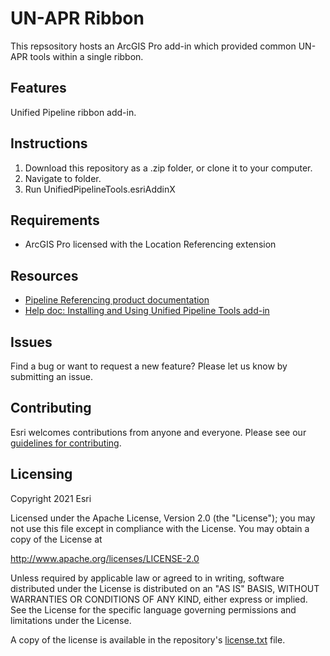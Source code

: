 # UN-APR Ribbon

This repsository hosts an ArcGIS Pro add-in which provided common UN-APR tools within a single ribbon.

## Features

Unified Pipeline ribbon add-in.

## Instructions

1. Download this repository as a .zip folder, or clone it to your computer.
2. Navigate to folder.
3. Run UnifiedPipelineTools.esriAddinX

## Requirements

- ArcGIS Pro licensed with the Location Referencing extension

## Resources

- [Pipeline Referencing product documentation](https://pro.arcgis.com/en/pro-app/latest/help/production/location-referencing-pipelines//)
- [Help doc: Installing and Using Unified Pipeline Tools add-in](https://github.com/ArcGIS/UN-APR-Ribbon/blob/main/UnifiedPipelineToolsHelp.docx)

## Issues

Find a bug or want to request a new feature? Please let us know by submitting an issue.

## Contributing

Esri welcomes contributions from anyone and everyone. Please see our [guidelines for contributing](https://github.com/esri/contributing).

## Licensing

Copyright 2021 Esri

Licensed under the Apache License, Version 2.0 (the "License");
you may not use this file except in compliance with the License.
You may obtain a copy of the License at

http://www.apache.org/licenses/LICENSE-2.0

Unless required by applicable law or agreed to in writing, software
distributed under the License is distributed on an "AS IS" BASIS,
WITHOUT WARRANTIES OR CONDITIONS OF ANY KIND, either express or implied.
See the License for the specific language governing permissions and
limitations under the License.

A copy of the license is available in the repository's [license.txt](https://raw.github.com/Esri/quickstart-map-js/master/license.txt) file.
